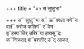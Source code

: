 +++
title = "०५ स सुष्टुभा"

+++
स᳓ सुष्टु᳓भा स᳓ ऋ᳓क्वता गणे᳓न  
वलं᳓ रुरोज फलिगं᳓ र᳓वेण  
बृ᳓हस्प᳓तिर् उस्रि᳓या हव्यसू᳓दः  
क᳓निक्रदद् वा᳓वशतीर् उ᳓द् आजत्